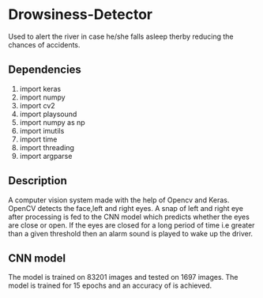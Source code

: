 # Drowsiness-Detector

Used to alert the river in case he/she falls asleep therby reducing the chances of accidents.

## Dependencies
1. import keras
2. import numpy
3. import cv2
4. import playsound
5. import numpy as np
6. import imutils
7. import time
8. import threading
9. import argparse

## Description
A computer vision system made with the help of Opencv and Keras. OpenCV detects the face,left and right eyes. A snap of left and right eye after processing is fed to the CNN model which predicts whether the eyes are close or open. If the eyes are closed for a long period of time i.e greater than a given threshold then an alarm sound is played to wake up the driver.

## CNN model
The model is trained on 83201 images and tested on 1697 images.
The model is trained for 15 epochs and an accuracy of is achieved.

